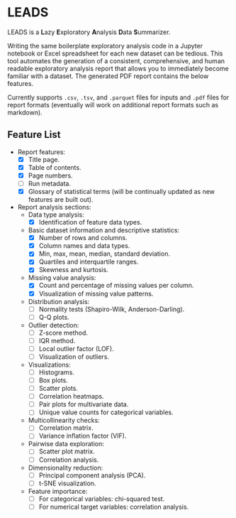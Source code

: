 # LEADS

LEADS is a **L**azy **E**xploratory **A**nalysis **D**ata **S**ummarizer.

Writing the same boilerplate exploratory analysis code in a Jupyter notebook or Excel spreadsheet for each new dataset can be tedious. This tool automates the generation of a consistent, comprehensive, and human readable exploratory analysis report that allows you to immediately become familiar with a dataset. The generated PDF report contains the below features.

Currently supports `.csv`, `.tsv`, and `.parquet` files for inputs and `.pdf` files for report formats (eventually will work on additional report formats such as markdown).

## Feature List

- Report features:
    - [x] Title page.
    - [x] Table of contents.
    - [x] Page numbers.
    - [ ] Run metadata.
    - [x] Glossary of statistical terms (will be continually updated as new features are built out).
- Report analysis sections:
  - Data type analysis:
    - [x] Identification of feature data types.
  - Basic dataset information and descriptive statistics:
    - [x] Number of rows and columns.
    - [x] Column names and data types.
    - [x] Min, max, mean, median, standard deviation.
    - [x] Quartiles and interquartile ranges.
    - [x] Skewness and kurtosis.
  - Missing value analysis:
    - [x] Count and percentage of missing values per column.
    - [x] Visualization of missing value patterns.
  - Distribution analysis:
    - [ ] Normality tests (Shapiro-Wilk, Anderson-Darling).
    - [ ] Q-Q plots.
  - Outlier detection:
    - [ ] Z-score method.
    - [ ] IQR method.
    - [ ] Local outlier factor (LOF).
    - [ ] Visualization of outliers.
  - Visualizations:
    - [ ] Histograms.
    - [ ] Box plots.
    - [ ] Scatter plots.
    - [ ] Correlation heatmaps.
    - [ ] Pair plots for multivariate data.
    - [ ] Unique value counts for categorical variables.
  - Multicollinearity checks:
    - [ ] Correlation matrix.
    - [ ] Variance inflation factor (VIF).
  - Pairwise data exploration:
    - [ ] Scatter plot matrix.
    - [ ] Correlation analysis.
  - Dimensionality reduction:
    - [ ] Principal component analysis (PCA).
    - [ ] t-SNE visualization.
  - Feature importance:
    - [ ] For categorical variables: chi-squared test.
    - [ ] For numerical target variables: correlation analysis.
